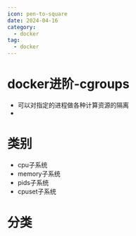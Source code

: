 ```yaml
---
icon: pen-to-square
date: 2024-04-16
category:
  - docker
tag:
  - docker
---
```

# docker进阶-cgroups

- 可以对指定的进程做各种计算资源的隔离
- 

# 类别

- cpu子系统
- memory子系统
- pids子系统
- cpuset子系统

# 分类





